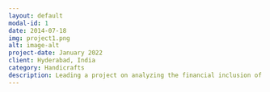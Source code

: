 ```yaml
---
layout: default
modal-id: 1
date: 2014-07-18
img: project1.png
alt: image-alt
project-date: January 2022
client: Hyderabad, India
category: Handicrafts
description: Leading a project on analyzing the financial inclusion of marginalized artisan and handicraft micro-entrepreneurs. Collaborative research with students and professors from BITS Pilani Hyderabad campus, and iSchool University of Toronto professors. The research was led at Shilparamam, an arts and crafts market venue that hosts artisan vendors from across India located in Hyderabad. The project is in the transcription stages. 
---
```

